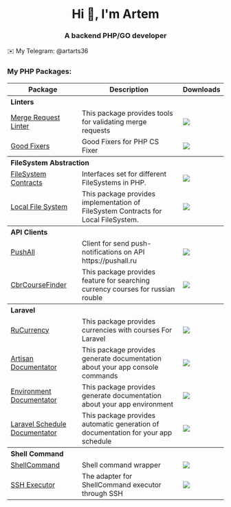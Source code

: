 <h1 align="center">Hi 👋, I'm Artem</h1>
<h3 align="center">A backend PHP/GO developer</h3>

✉️ My Telegram: @artarts36

### My PHP Packages:

<table>
    <thead>
        <tr>
            <th>Package</th>
            <th>Description</th>
            <th>Downloads</th>
        </tr>
    </thead>
    <tbody>
        <tr>
            <th colspan="3">
                <div align="left">Linters</div>
            </th>
        </tr>
        <tr>
            <td>
                <a href="https://github.com/ArtARTs36/php-merge-request-linter">
                    Merge Request Linter
                </a>
            </td>
            <td>
                This package provides tools for validating merge requests
            </td>
            <td>
                <img src="https://poser.pugx.org/artarts36/merge-request-linter/d/total.svg">
            </td>
        </tr>
        <tr>
            <td>
                <a href="https://github.com/ArtARTs36/php-cs-fixer-good-fixers">
                    Good Fixers
                </a>
            </td>
            <td>
                Good Fixers for PHP CS Fixer
            </td>
            <td>
                <img src="https://poser.pugx.org/artarts36/php-cs-fixer-good-fixers/d/total.svg">
            </td>
        </tr>
        <tr>
            <th colspan="3">
                <div align="left">FileSystem Abstraction</div>
            </th>
        </tr>
        <tr>
            <td>
                <a href="https://github.com/ArtARTs36/php-file-system-contracts">
                    FileSystem Contracts
                </a>
            </td>
            <td>
                Interfaces set for different FileSystems in PHP.
            </td>
            <td>
                <img src="https://poser.pugx.org/artarts36/file-system-contracts/d/total.svg">
            </td>
        </tr>
        <tr>
            <td>
                <a href="https://github.com/ArtARTs36/php-local-file-system">
                    Local File System
                </a>
            </td>
            <td>
                This package provides implementation of FileSystem Contracts for Local FileSystem.
            </td>
            <td>
            <img src="https://poser.pugx.org/artarts36/local-file-system/d/total.svg">
            </td>
        </tr>
        <tr>
            <th colspan="3">
                <div align="left">API Clients</div>
            </th>
        </tr>
        <tr>
            <td>
                <a href="https://github.com/ArtARTs36/PushAllSender">
                    PushAll
                </a>
            </td>
            <td>
                Client for send push-notifications on API https://pushall.ru
            </td>
            <td>
            <img src="https://poser.pugx.org/artarts36/pushall-sender/d/total.svg">
            </td>
        </tr>
        <tr>
            <td>
                <a href="https://github.com/ArtARTs36/cbr-course-finder">
                    CbrCourseFinder
                </a>
            </td>
            <td>
                This package provides feature for searching currency courses for russian rouble
            </td>
            <td>
            <img src="https://poser.pugx.org/artarts36/cbr-course-finder/d/total.svg">
            </td>
        </tr>
        <tr>
            <th colspan="3">
                <div align="left">Laravel</div>
            </th>
        </tr>
        <tr>
            <td>
                <a href="https://github.com/ArtARTs36/laravel-ru-currency">
                    RuCurrency
                </a>
            </td>
            <td>
                This package provides currencies with courses For Laravel
            </td>
            <td>
                <img src="https://poser.pugx.org/artarts36/laravel-ru-currency/d/total.svg">
            </td>
        </tr>
        <tr>
            <td>
                <a href="https://github.com/ArtARTs36/php-artisan-documentator">
                    Artisan Documentator
                </a>
            </td>
            <td>
                This package provides generate documentation about your app console commands
            </td>
            <td>
                <img src="https://poser.pugx.org/artarts36/artisan-documentator/d/total.svg">
            </td>
        </tr>
        <tr>
            <td>
                <a href="https://github.com/ArtARTs36/php-laravel-env-documentator">
                    Environment Documentator
                </a>
            </td>
            <td>
                This package provides generate documentation about your app environment
            </td>
            <td>
                <img src="https://poser.pugx.org/artarts36/laravel-env-documentator/d/total.svg">
            </td>
        </tr>
        <tr>
            <td>
                <a href="https://github.com/ArtARTs36/laravel-schedule-documentator">
                    Laravel Schedule Documentator
                </a>
            </td>
            <td>
                This package provides automatic generation of documentation for your app schedule
            </td>
            <td>
                <img src="https://poser.pugx.org/artarts36/laravel-schedule-documentator/d/total.svg">
            </td>
        </tr>
        <tr>
            <th colspan="3">
                <div align="left">Shell Command</div>
            </th>
        </tr>
        <tr>
            <td>
                <a href="https://github.com/ArtARTs36/ShellCommand">
                   ShellCommand
                </a>
            </td>
            <td>
                Shell command wrapper
            </td>
            <td>
                <img src="https://poser.pugx.org/artarts36/shell-command/d/total.svg">
            </td>
        </tr>
        <tr>
            <td>
                <a href="https://github.com/ArtARTs36/php-shell-command-ssh-executor">
                   SSH Executor
                </a>
            </td>
            <td>
                The adapter for ShellCommand executor through SSH
            </td>
            <td>
                <img src="https://poser.pugx.org/artarts36/shell-command-ssh-executor/d/total.svg">
            </td>
        </tr>
    </tbody>
</table>
